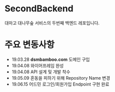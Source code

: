 # SecondBackend
대마고 대나무숲 서비스의 두번째 백엔드 레포입니다.

# 주요 변동사항
- 19.03.28 **dsmbamboo.com** 도메인 구입
- 19.04.08 와이어프레임 완성
- 19.04.08 API 설계 및 개발 착수
- 19.05.09 혼동을 피하기 위해 Repository Name 변경
- 19.06.15 어드민 로그인/회원가입 Endpoint 구현 완료

